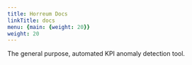 ```yaml
---
title: Horreum Docs
linkTitle: docs
menu: {main: {weight: 20}}
weight: 20
---
```


The general purpose, automated KPI anomaly detection tool.

